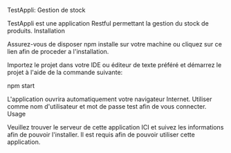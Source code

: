 TestAppli: Gestion de stock

TestAppli est une application Restful permettant la gestion du stock de produits.
Installation

Assurez-vous de disposer npm installe sur votre machine ou cliquez sur ce lien afin de proceder a l'installation.

Importez le projet dans votre IDE ou éditeur de texte préféré et démarrez le projet à l'aide de la commande suivante:

npm start

L'application ouvrira automatiquement votre navigateur Internet. Utiliser comme nom d'utilisateur et mot de passe test afin de vous connecter.
Usage

Veuillez trouver le serveur de cette application ICI et suivez les informations afin de pouvoir l'installer. Il est requis afin de pouvoir utiliser cette application.
